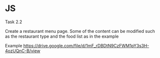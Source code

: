 # JS

Task 2.2

Create a restaurant menu page. Some of the content can be modified such as the restaurant type and the food list as in the example

Example
https://drive.google.com/file/d/1mF_rDBDtN9CzFWM1pY3s3H-4ozUQnC-B/view

